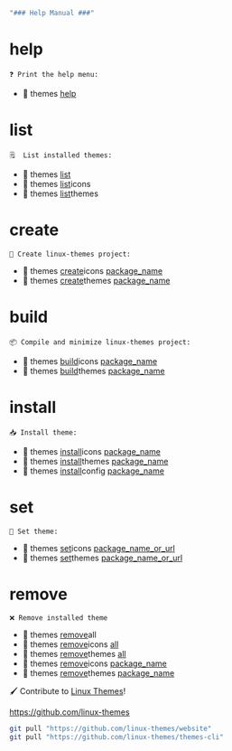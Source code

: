 ```bash
"### Help Manual ###"

```

# help  
    ❓ Print the help menu:

- 🌟 themes [help]()

# list
    🗒️  List installed themes:

- 🌟 themes [list]()
- 🌟 themes [list]()icons
- 🌟 themes [list]()themes

# create
    🔨 Create linux-themes project:
 
- 🌟 themes [create]()icons [package_name]()
- 🌟 themes [create]()themes [package_name]()


# build
    📦 Compile and minimize linux-themes project:

- 🌟 themes [build]()icons [package_name]()
- 🌟 themes [build]()themes [package_name]()

# install
    📥 Install theme:

- 🌟 themes [install]()icons [package_name]()
- 🌟 themes [install]()themes [package_name]()
- 🌟 themes [install]()config [package_name]()


# set
    📩 Set theme:

- 🌟 themes [set]()icons [package_name_or_url]()
- 🌟 themes [set]()themes [package_name_or_url]()


# remove
    ❌ Remove installed theme

- 🌟 themes [remove]()all
- 🌟 themes [remove]()icons [all]()
- 🌟 themes [remove]()themes [all]()
- 🌟 themes [remove]()icons [package_name]()
- 🌟 themes [remove]()themes [package_name]()

🖌️  Contribute to [Linux Themes]()!

https://github.com/linux-themes


```bash
git pull "https://github.com/linux-themes/website" 
git pull "https://github.com/linux-themes/themes-cli" 
```